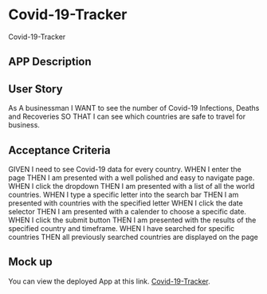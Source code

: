 # Covid-19-Tracker
Covid-19-Tracker

## APP Description


## User Story 


As A businessman 
I WANT to see the number of Covid-19 Infections, Deaths and Recoveries
SO THAT I can see which countries are safe to travel for business.


## Acceptance Criteria 


GIVEN I need to see Covid-19 data for every country.
WHEN I enter the page 
THEN I am presented with a well polished and easy to navigate page.
WHEN I click the dropdown 
THEN I am presented with a list of all the world countries.
WHEN I type a specific letter into the search bar 
THEN I am presented with countries with the specified letter
WHEN I click the date selector 
THEN I am presented with a calender to choose a specific date.
WHEN I click the submit button
THEN I am presented with the results of the specified country and timeframe.
WHEN I have searched for specific countries 
THEN all previously searched countries are displayed on the page

## Mock up

You can view the deployed App at this link. [Covid-19-Tracker](https://mm-salvodragotta.github.io/Covid-19-Tracker/).